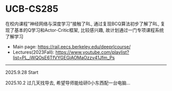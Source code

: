 # UCB-CS285
在校内课程"神经网络与深度学习"接触了RL, 通过复现BCQ算法初步了解了RL, 复现了基本的Q学习和Actor-Critic框架, 比较感兴趣, 故计划通过一门专项课程系统了解学习
* Main page: https://rail.eecs.berkeley.edu/deeprlcourse/
* Lectures(2023Fall): https://www.youtube.com/playlist?list=PL_iWQOsE6TfVYGEGiAOMaOzzv41Jfm_Ps
***
2025.9.28
Start

2025.10.2
过几天找导去, 希望导师能给研0小东西配一台电脑...
